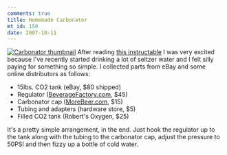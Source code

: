 ```yaml
--- 
comments: true
title: Homemade Carbonator
mt_id: 150
date: 2007-10-11
---
```

<a href='http://dinomite.net/wp-content/uploads/2007/10/carbonator.jpg' title='Carbonator' class='right'><img src='http://dinomite.net/wp-content/uploads/2007/10/carbonator-thumb.jpg' alt='Carbonator thumbnail' /></a>
After reading [this instructable](http://www.instructables.com/id/EKWAN4FF44XY58J/?ALLSTEPS) I was very excited because I've recently started drinking a lot of seltzer water and I felt silly paying for something so simple.  I collected parts from eBay and some online distributors as follows:

* 15lbs. CO2 tank (eBay, $80 shipped)
* Regulator ([BeverageFactory.com](http://www.beveragefactory.com), $45)
* Carbonator cap ([MoreBeer.com](http://www.morebeer.com), $15)
* Tubing and adapters (hardware store, $5)
* Filled CO2 tank (Robert's Oxygen, $25)

It's a pretty simple arrangement, in the end.  Just hook the regulator up to the tank along with the tubing to the carbonator cap, adjust the pressure to 50PSI and then fizzy up a bottle of cold water.
